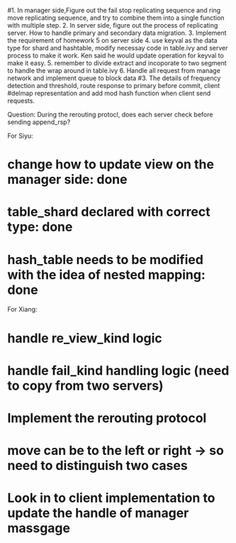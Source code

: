 #1. In manager side,Figure out the fail stop replicating sequence and ring move replicating sequence,
and try to combine them into a single function with multiple step. 
2. In server side, figure out the process of replicating server. How to handle primary and secondary
data migration.
3. Implement the requirement of homework 5 on server side
4. use keyval as the data type for shard and hashtable, modify necessay code in table.ivy and 
server process to make it work. Ken said he would update operation for keyval to make it easy.
5. remember to divide extract and incoporate to two segment to handle the wrap around in table.ivy
6. Handle all request from manage network and implement queue to block data
#3. The details of frequency detection and threshold, route response to primary before commit, client
#delmap representation and add mod hash function when client send requests.


Question:
During the rerouting protocl, does each server check before sending append_rsp?


For Siyu:
# change how to update view on the manager side: done
# table_shard declared with correct type: done
# hash_table needs to be modified with the idea of nested mapping: done

For Xiang:
# handle re_view_kind logic
# handle fail_kind handling logic (need to copy from two servers)
# Implement the rerouting protocol
# move can be to the left or right -> so need to distinguish two cases

# Look in to client implementation to update the handle of manager massgage

